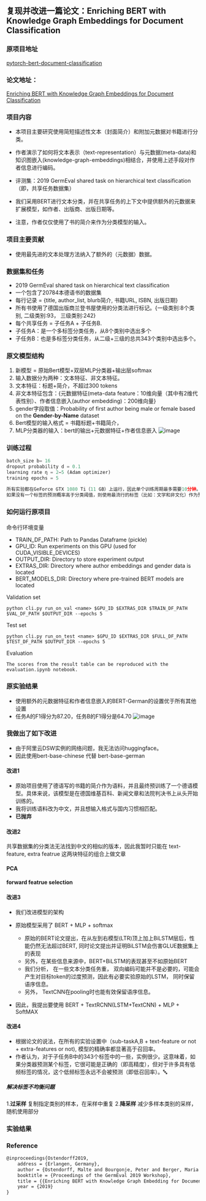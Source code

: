 ## 复现并改进一篇论文：Enriching BERT with Knowledge Graph Embeddings for Document Classification

### 原项目地址
[pytorch-bert-document-classification](https://github.com/malteos/pytorch-bert-document-classification)

### 论文地址：
[Enriching BERT with Knowledge Graph Embeddings for Document Classification](https://arxiv.org/abs/1909.08402)


### 项目内容
- 本项目主要研究使用简短描述性文本（封面简介）和附加元数据对书籍进行分类。

- 作者演示了如何将文本表示（text-representation）与元数据(meta-data)和知识图嵌入(knowledge-graph-embeddings)相结合，并使用上述手段对作者信息进行编码。
- 评测集：2019 GermEval shared task on hierarchical text classification （即，共享任务数据集）
- 我们采用BERT进行文本分类，并在共享任务的上下文中提供额外的元数据来扩展模型，如作者、出版商、出版日期等。

- 注意，作者仅仅使用了书的简介来作为分类模型的输入。


### 项目主要贡献
- 使用最先进的文本处理方法纳入了额外的（元数据）数据。

### 数据集和任务
- 2019 GermEval shared task on hierarchical text classification
- 一个包含了20784本德语书的数据集
- 每行记录 = {title, author_list, blurb简介, 书籍URL, ISBN, 出版日期}
- 所有书使用了德国出版商兰登书屋使用的分类法进行标记。{一级类别:8个类别, 二级类别:93， 三级类别:242}
- 每个共享任务 = 子任务A + 子任务B.
- 子任务A：是一个多标签分类任务，从8个类别中选出多个
- 子任务B：也是多标签分类任务，从二级+三级的总共343个类别中选出多个。

### 原文模型结构
1. 新模型 = 原始Bert模型+双层MLP分类器+输出层softmax
2. 输入数据分为两种：文本特征、非文本特征。
3. 文本特征：标题+简介，不超过300 tokens
4. 非文本特征包含：{元数据特征(meta-data feature：10维向量（其中有2维代表性别）、作者信息嵌入(author embedding)：200维向量}
5. gender字段取值：Probability of first author being male or female based on the **Gender-by-Name** dataset
6. Bert模型的输入格式 = 书籍标题+书籍简介，
7. MLP分类器的输入：bert的输出+元数据特征+作者信息嵌入
![image](https://github.com/user-attachments/assets/9bc7a6a2-bf28-49c6-97be-5bbaf3d401e9)


### 训练过程
```python
batch_size b= 16
dropout probability d = 0.1
learning rate η = 2−5 (Adam optimizer)
training epochs = 5

所有实验都在GeForce GTX 1080 Ti（11 GB）上运行，因此单个训练周期最多需要10分钟。
如果没有一个标签的预测概率高于分类阈值，则使用最流行的标签（比如：文学和非文化）作为预测。
```

### 如何运行原项目

####
命令行环境变量
- TRAIN_DF_PATH: Path to Pandas Dataframe (pickle)
- GPU_ID: Run experiments on this GPU (used for CUDA_VISIBLE_DEVICES)
- OUTPUT_DIR: Directory to store experiment output
- EXTRAS_DIR: Directory where author embeddings and gender data is located
- BERT_MODELS_DIR: Directory where pre-trained BERT models are located

Validation set
```shell
python cli.py run_on_val <name> $GPU_ID $EXTRAS_DIR $TRAIN_DF_PATH $VAL_DF_PATH $OUTPUT_DIR --epochs 5
```

Test set
```shell
python cli.py run_on_test <name> $GPU_ID $EXTRAS_DIR $FULL_DF_PATH $TEST_DF_PATH $OUTPUT_DIR --epochs 5
```

Evaluation
```shell
The scores from the result table can be reproduced with the evaluation.ipynb notebook.
```

### 原实验结果
- 使用额外的元数据特征和作者信息嵌入的BERT-German的设置优于所有其他设置
- 任务A的F1得分为87.20，任务B的F1得分是64.70
![image](https://github.com/user-attachments/assets/664fbea3-fcc1-4c0b-bced-862b910bd911)



### 我做出了如下改进
- 由于阿里云DSW实例的网络问题，我无法访问huggingface。
- 因此使用bert-base-chinese 代替 bert-base-german
#### 改进1
- 原始项目使用了德语写的书籍的简介作为语料，并且最终预训练了一个德语模型。具体来说，该模型是在德国维基百科、新闻文章和法院判决书上从头开始训练的。
- 我将训练语料改为中文，并且想输入格式与国内习惯相匹配。
- **已抛弃**


#### 改进2
共享数据集的分类法无法找到中文的相似的版本，因此我暂时只能在 text-feature, extra featrue 这两块特征的组合上做文章

#### PCA


#### forward featrue selection 




#### 改进3
- 我们改进模型的架构
- 原始模型采用了 BERT + MLP + softmax

  - 原始的BERT论文提出，在从左到右模型(LTR)顶上加上BiLSTM层后，性能仍然无法超过BERT, 同时论文提出并证明BiLSTM会伤害GLUE数据集上的表现
  - 另外，在某些信息来源中，BERT+BiLSTM的表现甚至不如原始BERT
  - 我们分析， 在一些文本分类任务重， 双向编码可能并不是必要的，可能会产生对目标token的过度预测，因此有必要实验原始的LSTM， 同时保留语序信息。
  - 另外， TextCNN在pooling时也能有效保留语序信息。

- 因此，我提出要使用
BERT + TextRCNN(LSTM+TextCNN) + MLP + SoftMAX



#### 改进4
- 根据论文的说法，在所有的实验设置中（sub-taskA,B + text-feature or not + extra-features or not), 
模型的精确率都显著高于召回率。
- 作者认为，对于子任务B中的343个标签中的一些，实例很少。这意味着，如果分类器预测某个标签，它很可能是正确的（即高精度），但对于许多具有低频标签的情况，这个低频标签永远不会被预测（即低召回率）。🔤

##### 解决标签不均衡问题
1.**过采样** 复制指定类别的样本，在采样中重复
2.**降采样** 减少多样本类别的采样，随机使用部分



### 实验结果







### Reference
```latex
@inproceedings{Ostendorff2019,
    address = {Erlangen, Germany},
    author = {Ostendorff, Malte and Bourgonje, Peter and Berger, Maria and Moreno-Schneider, Julian and Rehm, Georg},
    booktitle = {Proceedings of the GermEval 2019 Workshop},
    title = {{Enriching BERT with Knowledge Graph Embedding for Document Classification}},
    year = {2019}
}


```
